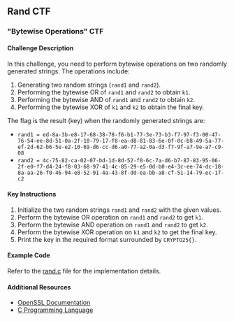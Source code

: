 ## Rand CTF

### "Bytewise Operations" CTF

#### Challenge Description
In this challenge, you need to perform bytewise operations on two randomly generated strings. The operations include:
1. Generating two random strings (`rand1` and `rand2`).
2. Performing the bytewise OR of `rand1` and `rand2` to obtain `k1`.
3. Performing the bytewise AND of `rand1` and `rand2` to obtain `k2`.
4. Performing the bytewise XOR of `k1` and `k2` to obtain the final key.

The flag is the result (key) when the randomly generated strings are:
- `rand1 = ed-8a-3b-e8-17-68-38-78-f6-b1-77-3e-73-b3-f7-97-f3-00-47-76-54-ee-8d-51-0a-2f-10-79-17-f8-ea-d8-81-83-6e-0f-0c-b8-49-5a-77-ef-2d-62-b6-5e-e2-10-69-d6-cc-d6-a0-77-a2-0a-d3-f7-9f-a7-9e-a7-c9-08`
- `rand2 = 4c-75-82-ca-02-07-bd-1d-8d-52-f0-6c-7a-d6-b7-87-83-95-06-2f-e0-f7-d4-24-f8-03-68-97-41-4c-85-29-e5-0d-b0-e4-3c-ee-74-dc-18-8a-aa-26-f0-46-94-e8-52-91-4a-43-8f-dd-ea-bb-a8-cf-51-14-79-ec-17-c2`

#### Key Instructions
1. Initialize the two random strings `rand1` and `rand2` with the given values.
2. Perform the bytewise OR operation on `rand1` and `rand2` to get `k1`.
3. Perform the bytewise AND operation on `rand1` and `rand2` to get `k2`.
4. Perform the bytewise XOR operation on `k1` and `k2` to get the final key.
5. Print the key in the required format surrounded by `CRYPTO25{}`.

#### Example Code
Refer to the [rand.c](./Bytewise-operations/rand.c) file for the implementation details.

#### Additional Resources
- [OpenSSL Documentation](https://www.openssl.org/docs/)
- [C Programming Language](https://en.wikipedia.org/wiki/C_(programming_language))
